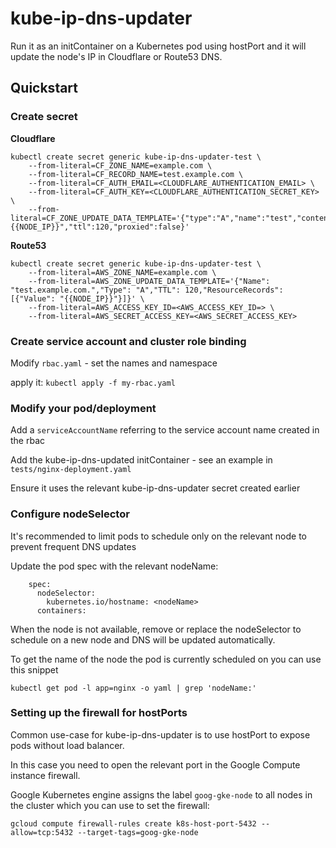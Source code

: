 # kube-ip-dns-updater

Run it as an initContainer on a Kubernetes pod using hostPort and it will update the node's IP in Cloudflare or Route53 DNS.

## Quickstart

### Create secret

**Cloudflare**

```
kubectl create secret generic kube-ip-dns-updater-test \
    --from-literal=CF_ZONE_NAME=example.com \
    --from-literal=CF_RECORD_NAME=test.example.com \
    --from-literal=CF_AUTH_EMAIL=<CLOUDFLARE_AUTHENTICATION_EMAIL> \
    --from-literal=CF_AUTH_KEY=<CLOUDFLARE_AUTHENTICATION_SECRET_KEY> \
    --from-literal=CF_ZONE_UPDATE_DATA_TEMPLATE='{"type":"A","name":"test","content":"{{NODE_IP}}","ttl":120,"proxied":false}'
```

**Route53**

```
kubectl create secret generic kube-ip-dns-updater-test \
    --from-literal=AWS_ZONE_NAME=example.com \
    --from-literal=AWS_ZONE_UPDATE_DATA_TEMPLATE='{"Name": "test.example.com.","Type": "A","TTL": 120,"ResourceRecords": [{"Value": "{{NODE_IP}}"}]}' \
    --from-literal=AWS_ACCESS_KEY_ID=<AWS_ACCESS_KEY_ID=> \
    --from-literal=AWS_SECRET_ACCESS_KEY=<AWS_SECRET_ACCESS_KEY>
```

### Create service account and cluster role binding

Modify `rbac.yaml` - set the names and namespace

apply it: `kubectl apply -f my-rbac.yaml`

### Modify your pod/deployment

Add a `serviceAccountName` referring to the service account name created in the rbac

Add the kube-ip-dns-updated initContainer - see an example in `tests/nginx-deployment.yaml`

Ensure it uses the relevant kube-ip-dns-updater secret created earlier

### Configure nodeSelector

It's recommended to limit pods to schedule only on the relevant node to prevent frequent DNS updates

Update the pod spec with the relevant nodeName:

```
    spec:
      nodeSelector:
        kubernetes.io/hostname: <nodeName>
      containers:
```

When the node is not available, remove or replace the nodeSelector to schedule on a new node and DNS will be updated automatically.

To get the name of the node the pod is currently scheduled on you can use this snippet

```
kubectl get pod -l app=nginx -o yaml | grep 'nodeName:'
```

### Setting up the firewall for hostPorts

Common use-case for kube-ip-dns-updater is to use hostPort to expose pods without load balancer.

In this case you need to open the relevant port in the Google Compute instance firewall.

Google Kubernetes engine assigns the label `goog-gke-node` to all nodes in the cluster which you can use to set the firewall:

```
gcloud compute firewall-rules create k8s-host-port-5432 --allow=tcp:5432 --target-tags=goog-gke-node
```
